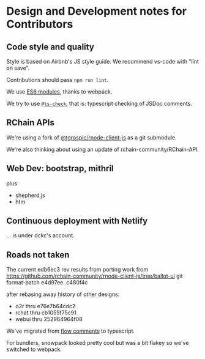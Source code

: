 # Design and Development notes for Contributors

## Code style and quality

Style is based on Airbnb's JS style guide. We recommend vs-code with "lint on save".

Contributions should pass `npm run lint`.

We use [ES6 modules][esm], thanks to webpack.

We try to use [`@ts-check`][tsc], that is: typescript checking of JSDoc comments.

[tsc]: https://www.typescriptlang.org/docs/handbook/type-checking-javascript-files.html#supported-jsdoc
[esm]: https://developer.mozilla.org/en-US/docs/Web/JavaScript/Guide/Modules

## RChain APIs

We're using a fork of [@tgrospic/rnode-client-js][rcj] as a git submodule.

We're also thinking about using an update of rchain-community/RChain-API.

[rcj]: https://github.com/tgrospic/rnode-client-js

## Web Dev: bootstrap, mithril

plus

- shepherd.js
- htm

## Continuous deployment with Netlify

... is under dckc's account.

## Roads not taken

The current edb6ec3 rev results from porting work from
https://github.com/rchain-community/rnode-client-js/tree/ballot-ui
git format-patch e4d97ee..c480f4c

after rebasing away history of other designs:

- o2r thru e76e7b64cdc2
- rchat thru cb1055f75c91
- webui thru 252964964f08

We've migrated from [flow comments][fc] to typescript.

[fc]: https://flow.org/en/docs/types/comments/

For bundlers, snowpack looked pretty cool but was a bit flakey so we've switched to webpack.
